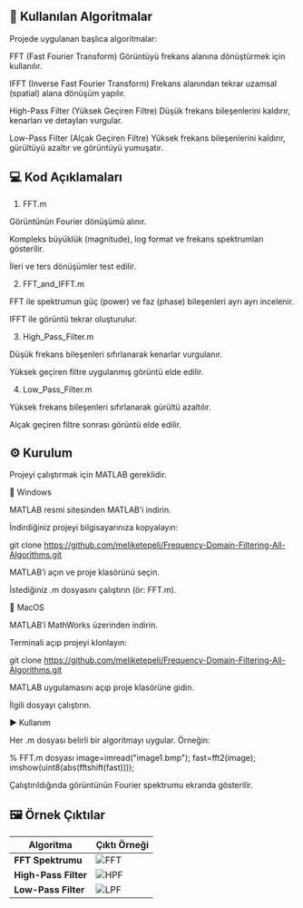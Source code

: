 ## 🔬 Kullanılan Algoritmalar

Projede uygulanan başlıca algoritmalar:

FFT (Fast Fourier Transform)
Görüntüyü frekans alanına dönüştürmek için kullanılır.

IFFT (Inverse Fast Fourier Transform)
Frekans alanından tekrar uzamsal (spatial) alana dönüşüm yapılır.

High-Pass Filter (Yüksek Geçiren Filtre)
Düşük frekans bileşenlerini kaldırır, kenarları ve detayları vurgular.

Low-Pass Filter (Alçak Geçiren Filtre)
Yüksek frekans bileşenlerini kaldırır, gürültüyü azaltır ve görüntüyü yumuşatır.

## 💻 Kod Açıklamaları
1. FFT.m

Görüntünün Fourier dönüşümü alınır.

Kompleks büyüklük (magnitude), log format ve frekans spektrumları gösterilir.

İleri ve ters dönüşümler test edilir.

2. FFT_and_IFFT.m

FFT ile spektrumun güç (power) ve faz (phase) bileşenleri ayrı ayrı incelenir.

IFFT ile görüntü tekrar oluşturulur.

3. High_Pass_Filter.m

Düşük frekans bileşenleri sıfırlanarak kenarlar vurgulanır.

Yüksek geçiren filtre uygulanmış görüntü elde edilir.

4. Low_Pass_Filter.m

Yüksek frekans bileşenleri sıfırlanarak gürültü azaltılır.

Alçak geçiren filtre sonrası görüntü elde edilir.

## ⚙️ Kurulum

Projeyi çalıştırmak için MATLAB gereklidir.

🔹 Windows

MATLAB resmi sitesinden MATLAB’i indirin.

İndirdiğiniz projeyi bilgisayarınıza kopyalayın:

git clone https://github.com/meliketepeli/Frequency-Domain-Filtering-All-Algorithms.git


MATLAB’i açın ve proje klasörünü seçin.

İstediğiniz .m dosyasını çalıştırın (ör: FFT.m).

🔹 MacOS

MATLAB’i MathWorks üzerinden indirin.

Terminali açıp projeyi klonlayın:

git clone https://github.com/meliketepeli/Frequency-Domain-Filtering-All-Algorithms.git


MATLAB uygulamasını açıp proje klasörüne gidin.

İlgili dosyayı çalıştırın.

▶️ Kullanım

Her .m dosyası belirli bir algoritmayı uygular.
Örneğin:

% FFT.m dosyası
image=imread("image1.bmp");
fast=fft2(image);
imshow(uint8(abs(fftshift(fast))));


Çalıştırıldığında görüntünün Fourier spektrumu ekranda gösterilir.

## 🖼️ Örnek Çıktılar
| Algoritma            | Çıktı Örneği                      |
| -------------------- | --------------------------------- |
| **FFT Spektrumu**    | ![FFT](docs/fft_example.png)      |
| **High-Pass Filter** | ![HPF](docs/highpass_example.png) |
| **Low-Pass Filter**  | ![LPF](docs/lowpass_example.png)  |
